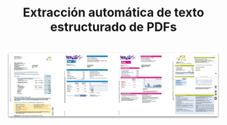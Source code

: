 <div align="center">

# Extracción automática de texto estructurado de PDFs

</div>

<br>
<div align="center">

  <img src="https://github.com/OscarDomPer/extraccion_facturas/blob/main/imaxes/imaxe0.png?raw=true">
  
</div>

<br>
